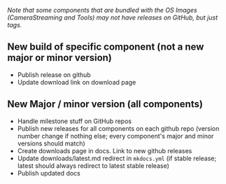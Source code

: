 
*Note that some components that are bundled with the OS Images (CameraStreaming and Tools) may not have releases on GitHub, but just tags.*

## New build of specific component (not a new major or minor version)  

- Publish release on github
- Update download link on download page


## New Major / minor version (all components) 

- Handle milestone stuff on GitHub repos
- Publish new releases for all components on each github repo (version number change if nothing else; every component's major and minor versions should match)
- Create downloads page in docs. Link to new github releases
- Update downloads/latest.md redirect in `mkdocs.yml` (if stable release; latest should always redirect to latest stable release)
- Publish updated docs
